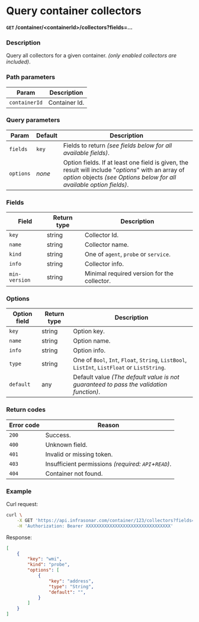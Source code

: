 # Query container collectors
**`GET` /container/<containerId\>/collectors?fields=...**

### Description
Query all collectors for a given container. _(only enabled collectors are included)_.

### Path parameters
Param               | Description
--------------------|-------------
`containerId`       | Container Id.

### Query parameters
Param       | Default   | Description
------------|-----------|-------------
`fields`    | `key`      | Fields to return _(see fields below for all available fields)_.
`options`   | _none_    | Option fields. If at least one field is given, the result will include "_options_" with an array of _option_ objects _(see Options below for all available option fields)_.

### Fields
Field               | Return type       | Description
--------------------|-------------------|-------------
`key`               | string            | Collector Id.
`name`              | string            | Collector name.
`kind`              | string            | One of `agent`, `probe` or `service`.
`info`              | string            | Collector info.
`min-version`       | string            | Minimal required version for the collector.

### Options
Option field     | Return type   | Description
--------------------|---------------|-------------
`key`               | string        | Option key.
`name`              | string        | Option name.
`info`              | string        | Option info.
`type`              | string        | One of `Bool`, `Int`, `Float`, `String`, `ListBool`, `ListInt`, `ListFloat` or `ListString`.
`default`           | any           | Default value _(The default value is not guaranteed to pass the validation function)_.

### Return codes
Error code  | Reason
------------|--------
`200`       | Success.
`400`       | Unknown field.
`401`       | Invalid or missing token.
`403`       | Insufficient permissions _(required: `API`+`READ`)_.
`404`       | Container not found.

### Example
Curl request:
```bash
curl \
    -X GET 'https://api.infrasonar.com/container/123/collectors?fields=key,kind&options=key,type,default' \
    -H 'Authorization: Bearer XXXXXXXXXXXXXXXXXXXXXXXXXXXXXXXX'
```

Response:
```json
[
    {
        "key": "wmi",
        "kind": "probe",
        "options": [
            {
                "key": "address",
                "type": "String",
                "default": "",
            }
        ]
    }
]
```
